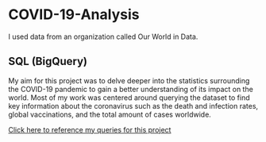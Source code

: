 # COVID-19-Analysis
I used data from an organization called Our World in Data.

## SQL (BigQuery)
My aim for this project was to delve deeper into the statistics surrounding the COVID-19 pandemic to gain a better understanding of its impact on the world. Most of my work was centered around querying the dataset to find key information about the coronavirus such as the death and infection rates, global vaccinations, and the total amount of cases worldwide.

[Click here to reference my queries for this project](https://github.com/spensersmith99/COVID-19-Analysis/blob/main/covid19_queries.sql)
